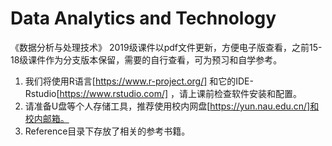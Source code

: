 # Data Analytics and Technology
《数据分析与处理技术》 2019级课件以pdf文件更新，方便电子版查看，之前15-18级课件作为分支版本保留，需要的自行查看，可为预习和自学参考。

1. 我们将使用R语言[https://www.r-project.org/] 和它的IDE-Rstudio[https://www.rstudio.com/] ，请上课前检查软件安装和配置。  
2. 请准备U盘等个人存储工具，推荐使用校内网盘[https://yun.nau.edu.cn/]和校内邮箱。  
3. Reference目录下存放了相关的参考书籍。
